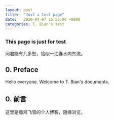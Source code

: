 ```yaml
---
layout: post
title:  "Just a test page"
date:   2020-04-07 15:56:00 +0800
categories: T. Bian's test
---
```


### This page is just for test
问君能有几多愁，恰似一江春水向东流。

## 0. Preface
Hello everyone. Welcome to T. Bian's documents.

## 0. 前言
这里是惊鸿飞雪的个人博客，随缘浏览。